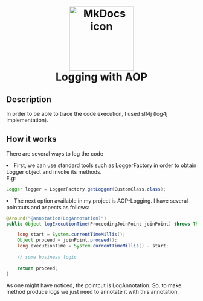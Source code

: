 <h1 align="center">
<img src="https://dwglogo.com/wp-content/uploads/2017/12/Spring_Framework_logo_01.png" alt="MkDocs icon" width="170">
<br>Logging with AOP
</h1>

## Description

<p>
In order to be able to trace the code execution, I used slf4j (log4j implementation).
</p>

<!-- https://shields.io/ -->

## How it works

There are several ways to log the code
<dl>
<li>First, we can use standard tools such as LoggerFactory in order to obtain Logger object and invoke its methods.
</li>
E.g:

```java
Logger logger = LoggerFactory.getLogger(CustomClass.class);
```
<li>The next option available in my project is AOP-Logging. I have several pointcuts and aspects as follows:</li>

```java
@Around("@annotation(LogAnnotation)")
public Object logExecutionTime(ProceedingJoinPoint joinPoint) throws Throwable {

    long start = System.currentTimeMillis();
    Object proceed = joinPoint.proceed();
    long executionTime = System.currentTimeMillis() - start;
    
    // some business logic
        
    return proceed;
}
```

As one might have noticed, the pointcut is LogAnnotation. 
So, to make method produce logs we just need to annotate it with this annotation.
</dl>
